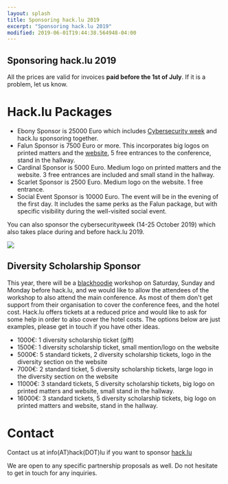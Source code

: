 ```yaml
---
layout: splash
title: Sponsoring hack.lu 2019
excerpt: "Sponsoring hack.lu 2019"
modified: 2019-06-01T19:44:38.564948-04:00
---
```



Sponsoring hack.lu 2019
-----------------------

All the prices are valid for invoices **paid before the 1st of July**. If it is a problem, let us know.

Hack.lu Packages
================

- Ebony Sponsor is 25000 Euro which includes [Cybersecurity week](https://cybersecurityweek.lu/sponsor/) and hack.lu sponsoring together.
- Falun Sponsor is 7500 Euro or more. This incorporates big logos on printed matters and the [website](https://hack.lu), 5 free entrances to the conference, stand in the hallway.
- Cardinal Sponsor is 5000 Euro. Medium logo on printed matters and the website.  3 free entrances are included and small stand in the hallway.
- Scarlet Sponsor is 2500 Euro. Medium logo on the website. 1 free entrance.
- Social Event Sponsor is 10000 Euro. The event will be in the evening of the first day. It includes the same perks as the Falun package, but with specific visibility during the well-visited social event.

You can also sponsor the cybersecurityweek (14-25 October 2019) which also takes place during and before hack.lu 2019.

![](https://cybersecurityweek.lu/assets/img/pour_siteweb_tableau-sponsor-2019-resized.png)

Diversity Scholarship Sponsor
-----------------------------

This year, there will be a [blackhoodie](https://www.blackhoodie.re/) workshop on Saturday, Sunday and Monday before hack.lu, and we would like to allow the attendees of the workshop to also attend the main conference. As most of them don't get support from their organisation to cover the conference fees, and the hotel cost.
Hack.lu offers tickets at a reduced price and would like to ask for some help in order to also cover the hotel costs.
The options below are just examples, please get in touch if you have other ideas.

- 1000€: 1 diversity scholarship ticket (gift)
- 1500€: 1 diversity scholarship ticket, small mention/logo on the website
- 5000€: 5 standard tickets, 2 diversity scholarship tickets, logo in the diversity section on the website
- 7000€: 2 standard ticket, 5 diversity scholarship tickets, large logo in the diversity section on the website
- 11000€: 3 standard tickets, 5 diversity scholarship tickets, big logo on printed matters and website, small stand in the hallway.
- 16000€: 3 standard tickets, 5 diversity scholarship tickets, big logo on printed matters and website, stand in the hallway.

Contact
=======

Contact us at info(AT)hack(DOT)lu if you want to sponsor [hack.lu](https://hack.lu)

We are open to any specific partnership proposals as well. Do not hesitate to get in touch for any inquiries.

